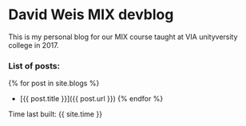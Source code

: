 # David Weis MIX devblog

This is my personal blog for our MIX course taught at VIA unityversity college in 2017.

### List of posts:

{% for post in site.blogs %}
- [{{ post.title }}]({{ post.url }})
{% endfor %}

Time last built: {{ site.time }}